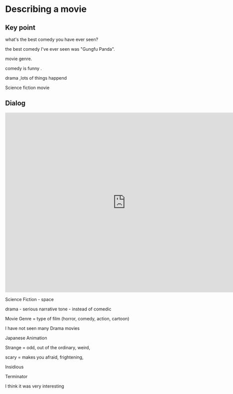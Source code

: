 # Describing a movie

## Key point

what's the best comedy you have ever seen?

the best comedy I've ever seen was "Gungfu Panda".

movie genre.  

comedy is funny .

drama ,lots of things happend

Science fiction movie

## Dialog

<iframe name="easyXDM_default5309_provider" id="easyXDM_default5309_provider" src="https://cns.ef-cdn.com/Juno/EvcContent/11/37/Describing_a_movie/index.html?api_v=0.0.13&amp;accessKey=e0733c25-d432-4edb-a45f-4cf0438a2f43&amp;attendanceToken=8ae331a5-dbb5-4cd4-a2ea-186092bfc885&amp;xdm_e=https%3A%2F%2Fevc.ef.com.cn&amp;xdm_c=default5309&amp;xdm_p=1" frameborder="0" style="box-sizing: border-box; width: 770.656px; height: 578px;"></iframe>

Science Fiction - space 



drama - serious narrative tone - instead of comedic



Movie Genre = type of film (horror, comedy, action, cartoon)



I have not seen many Drama movies



Japanese Animation



Strange = odd, out of the ordinary, weird,



scary = makes you afraid, frightening,  



Insidious 



Terminator 



I think it was very interesting 